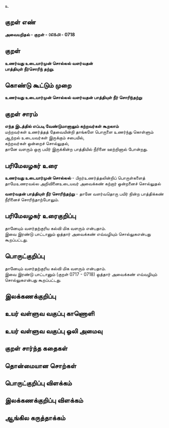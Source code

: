 உ

## குறள் எண் 

**அவையறிதல் - குறள் - ௦௭௧௮ - 0718**  

## குறள் 

**உணர்வது உடையார்முன் சொல்லல் வளர்வதன்  
பாத்தியுள் நீர்சொரிந் தற்று.**  

## கொண்டு கூட்டும் முறை

**உணர்வது உடையார்முன் சொல்லல் வளர்வதன் பாத்தியுள் நீர் சொரிந்தற்று**

## குறள் சாரம் 

**எந்த இடத்தில் எப்படி வேண்டுமானாலும் கற்றவர்கள் கூறலாம்**  
மற்றவர்கள் உணர்த்தத் தேவையின்றி தாங்களே பொருளை உணர்ந்து கொள்ளும் ஆற்றல் உடையவர்கள் இருக்கும் சபையில்,  
கற்றவர்கள் ஒன்றைச் சொல்லுதல்,   
தானே வளரும் ஒரு பயிர் இருக்கின்ற பாத்தியில் நீரினை ஊற்றினால் போன்றது.  

## பரிமேலழகர் உரை

**உணர்வது உடையார்முன் சொல்லல்** - பிறர்உணர்த்தலின்றிப் பொருள்களைத் தாமேஉணரவல்ல அறிவினைஉடையவர் அவைக்கண் கற்றார் ஒன்றனைச் சொல்லுதல்  

**வளர்வதன் பாத்தியுள் நீர் சொரிந்தற்று** - தானே வளர்வதொரு பயிர் நின்ற பாத்திக்கண் நீரினைச் சொரிந்தாற்போலும்.   

## பரிமேலழகர் உரைகுறிப்பு   

தானேயும் வளர்தற்குரிய கல்வி மிக வளரும் என்பதாம்.  
இவை இரண்டு பாட்டானும் ஒத்தார் அவைக்கண் எவ்வழியும் சொல்லுகஎன்பது கூறப்பட்டது.  

## பொருட்குறிப்பு 

தானேயும் வளர்தற்குரிய கல்வி மிக வளரும் என்பதாம்.  
இவை இரண்டு பாட்டானும் (குறள் 0717 - 0718) ஒத்தார் அவைக்கண் எவ்வழியும் சொல்லுகஎன்பது கூறப்பட்டது.  

## இலக்கணக்குறிப்பு  


## உயர் வள்ளுவ வகுப்பு காணொளி


## உயர் வள்ளுவ வகுப்பு ஒலி அமைவு 

 
## குறள் சார்ந்த கதைகள் 


## தொன்மையான சொற்கள்


## பொருட்குறிப்பு விளக்கம்


## இலக்கணக்குறிப்பு விளக்கம்


## ஆங்கில கருத்தாக்கம் 


